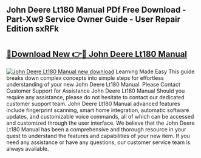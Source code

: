 ## John Deere Lt180 Manual PDf Free Download - Part-Xw9 Service Owner Guide - User Repair Edition sxRFk

# <h2><a href="http://bc83958.oget.top/?id=John+Deere+Lt180+Manual">🔗Download New 👉🔴 John Deere Lt180 Manual</a></h2>

[![John Deere Lt180 Manual new download](https://i.imgur.com/5g1atiW.png)](http://bc83958.oget.top/?id=John+Deere+Lt180+Manual)
Learning Made Easy This guide breaks down complex concepts into simple steps for effortless understanding of your new John Deere Lt180 Manual. Please Contact Customer Support for Assistance John Deere Lt180 Manual Should you require any assistance, please do not hesitate to contact our dedicated customer support team. John Deere Lt180 Manual advanced features include fingerprint scanning, smart home integration, automatic software updates, and customizable voice commands, all of which can be accessed and customized through the user interface. We believe that the John Deere Lt180 Manual has been a comprehensive and thorough resource in your quest to understand the features and capabilities of your new item. If you need any assistance or have any questions, our customer service team is always available.
